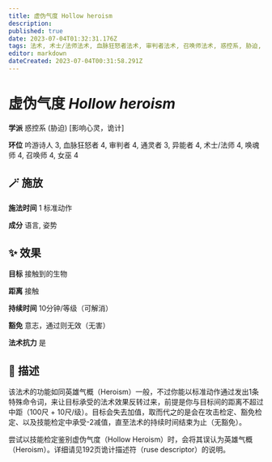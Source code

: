```yaml
---
title: 虚伪气度 Hollow heroism
description: 
published: true
date: 2023-07-04T01:32:31.176Z
tags: 法术, 术士/法师法术, 血脉狂怒者法术, 审判者法术, 召唤师法术, 惑控系, 胁迫, 3环法术, 4环法术, 女巫法术, 吟游诗人法术, 异能者法术, 通灵者法术, 唤魂师法术, 影响心灵，诡计
editor: markdown
dateCreated: 2023-07-04T00:31:58.291Z
---
```


# **虚伪气度** *Hollow heroism*

**学派** 惑控系 (胁迫) \[影响心灵，诡计\] 

**环位** 吟游诗人 3, 血脉狂怒者 4, 审判者 4, 通灵者 3, 异能者 4, 术士/法师 4, 唤魂师 4, 召唤师 4, 女巫 4

## 🪄 施放

**施法时间** 1 标准动作

**成分** 语言, 姿势

## ✨ 效果 

**目标** 接触到的生物 

**距离** 接触  

**持续时间** 10分钟/等级（可解消） 

**豁免** 意志，通过则无效（无害）

**法术抗力** 是

## 📖 描述

该法术的功能如同英雄气概（Heroism）一般，不过你能以标准动作通过发出1条特殊命令词，来让目标承受的法术效果反转过来，前提是你与目标间的距离不超过中距（100尺 + 10尺/级）。目标会失去加值，取而代之的是会在攻击检定、豁免检定、以及技能检定中承受-2减值，直至法术的持续时间结束为止（无豁免）。

尝试以技能检定鉴别虚伪气度（Hollow Heroism）时，会将其误认为英雄气概（Heroism）。详细请见192页诡计描述符（ruse descriptor）的说明。
    